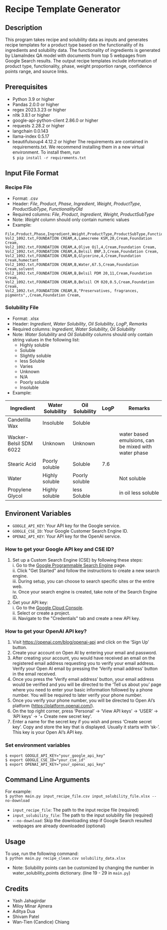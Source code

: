 # Recipe Template Generator

## Description
This program takes recipe and solubility data as inputs and generates recipe templates for a product type based on the functionality of its ingredients and solubility data. The functionality of ingredients is generated by LlamaIndex QA model with documents from top 5 webpages from Google Search results. The output recipe templates include information of product type, functionality, phase, weight proportion range, confidence points range, and source links.

## Prerequisites
* Python 3.9 or higher
* Pandas 2.0.0 or higher
* regex 2023.3.23 or higher
* nltk 3.8.1 or higher
* google-api-python-client 2.86.0 or higher
* requests 2.28.2 or higher
* langchain 0.0.143
* llama-index 0.5.17
* beautifulsoup4 4.12.2 or higher
The requirements are contained in requirements.txt. We recommend installing them in a new virtual environment.
To install them, run<br>
`$ pip install -r requirements.txt`

## Input File Format

### Recipe File
* Format: .csv
* Header: *File*, *Product*, *Phase*, *Ingredient*, *Weight*, *ProductType*, *ProductSubType*, *FunctionalityOld*
* Required columns: *File*, *Product*, *Ingredient*, *Weight*, *ProductSubType*
* Note: *Weight* column should only contain numeric values
* Example:
```
File,Product,Phase,Ingredient,Weight,ProductType,ProductSubType,FunctionalityOld
Vol2_1092.txt,FOUNDATION CREAM,A,Lamecreme KSM,20,Cream,Foundation Cream,
Vol2_1092.txt,FOUNDATION CREAM,A,Olive Oil,4,Cream,Foundation Cream,
Vol2_1092.txt,FOUNDATION CREAM,A,Belsil BNP,3,Cream,Foundation Cream,
Vol2_1092.txt,FOUNDATION CREAM,B,Glycerine,4,Cream,Foundation Cream,humectant
Vol2_1092.txt,FOUNDATION CREAM,B,Water,67.5,Cream,Foundation Cream,solvent
Vol2_1092.txt,FOUNDATION CREAM,B,Belsil PDM 20,11,Cream,Foundation Cream,
Vol2_1092.txt,FOUNDATION CREAM,B,Belsil CM 020,0.5,Cream,Foundation Cream,
Vol2_1092.txt,FOUNDATION CREAM,B,"Preservatives, fragrances, pigments",,Cream,Foundation Cream,
```
### Solubility File
* Format: .xlsx
* Header: *Ingredient*, *Water Solubility*, *Oil Solubility*, *LogP*, *Remarks*
* Required columns: *Ingredient*, *Water Solubility*, *Oil Solubility*
* Note: *Water Solubility* and *Oil Solubility* columns should only contain string values in the following list: 
  - Highly soluble
  - Soluble
  - Slightly soluble
  - less Soluble
  - Varies
  - Unknown
  - N/A
  - Poorly soluble
  - Insoluble
* Example: <br>

| Ingredient            | Water Solubility	| Oil Solubility | LogP	| Remarks | 
| --------------------- | ----------------- | -------------- | ---- | ------- |
| Candelilla Wax        | Insoluble         | Soluble        | 
| Wacker-Belsil SDM 6022| Unknown           | 	Unknown	     |      | water based emulsions, can be mixed with water phase |
| Stearic Acid          | Poorly soluble    | Soluble	     | 7.6	|         | 
| Water	                | Highly soluble    | Poorly soluble |      | Not soluble | 
| Propylene Glycol	    | Highly soluble    | less Soluble   |      | in oil less soluble |


## Environent Variables
* `GOOGLE_API_KEY`: Your API key for the Google service.
* `GOOGLE_CSE_ID`: Your Google Customer Search Engine ID.
* `OPENAI_API_KEY`: Your API key for the OpenAI service.

### How to get your Google API key and CSE ID?
1. Set up a Custom Search Engine (CSE) by following these steps: <br>
    i. Go to the [Google Programmable Search Engine](https://programmablesearchengine.google.com/about/) page. <br>
    ii. Click "Get Started" and follow the instructions to create a new search engine. <br>
    iii. During setup, you can choose to search specific sites or the entire web. <br>
    iv. Once your search engine is created, take note of the Search Engine ID.
2. Get your API key: <br>
    i. Go to the [Google Cloud Console](https://console.cloud.google.com/?pli=1). <br>
    ii. Select or create a project. <br>
    iii. Navigate to the "Credentials" tab and create a new API key.

### How to get your OpenAI API key?
1. Visit https://openai.com/blog/openai-api and click on the ‘Sign Up’ button.
2. Create your account on Open AI by entering your email and password.
3. After creating your account, you would have received an email on the registered email address requesting you to verify your email address. Verify your Open AI email by pressing the ‘Verify email address’ button in the email received. 
4. Once you press the ‘Verify email address’ button, your email address would be verified and you will be directed to the ‘Tell us about you’ page where you need to enter your basic information followed by a phone number. You will be required to later verify your phone number.
5. Once you verify your phone number, you will be directed to Open AI’s platform (https://platform.openai.com/).
6. On the top right corner, press ‘Personal’ -> ‘View API keys’ -> ‘USER’ -> ‘API keys’ -> ‘+ Create new secret key’.
7. Enter a name for the secret key if you wish and press ‘Create secret key’.
Copy and store the key that is displayed. Usually it starts with ‘sk-’. This key is your Open AI’s API key.

### Set environment variables
`$ export GOOGLE_API_KEY="your_google_api_key"` <br>
`$ export GOOGLE_CSE_ID="your_cse_id"` <br>
`$ export OPENAI_API_KEY="your_openai_api_key"`

## Command Line Arguments
For example: <br>
`$ python main.py input_recipe_file.csv input_solubility_file.xlsx --no-download`

* `input_recipe_file`: The path to the input recipe file (required)
* `input_solubility_file`: The path to the input solubility file (required)
* `--no-download`: Skip the downloading step if Google Search resulted webpages are already downloaded (optional)
## Usage
To use, run the following command: <br>
`$ python main.py recipe_clean.csv solubility_data.xlsx`

* Note:
  Solubility points can be customized by changing the number in water_solubility_points dictionary. (line 19 - 29 in `main.py`)

  
## Credits
* Yash Jahagirdar
* Miloy Minar Ajmera
* Aditya Dua
* Shivam Patel
* Wan-Tien (Candice) Chiang

